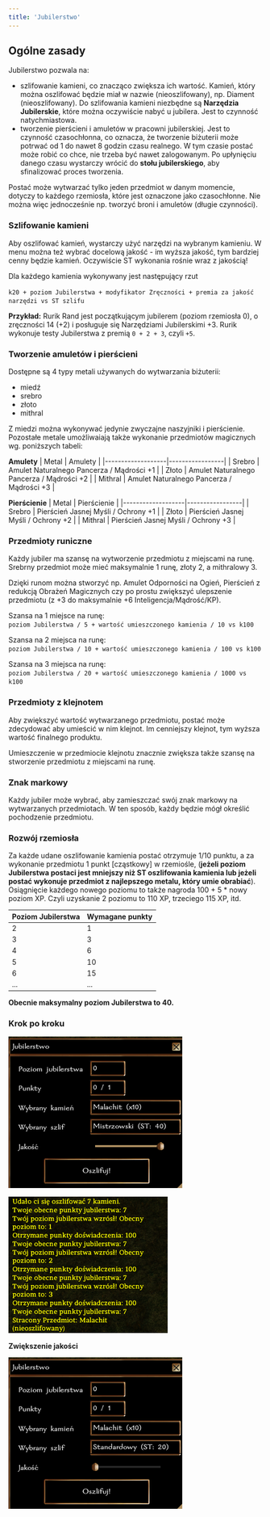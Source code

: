 ```yaml
---
title: 'Jubilerstwo'
---
```



## Ogólne zasady

Jubilerstwo pozwala na:
- szlifowanie kamieni, co znacząco zwiększa ich wartość. Kamień, który można oszlifować będzie miał w nazwie (nieoszlifowany), np. Diament (nieoszlifowany). Do szlifowania kamieni niezbędne są **Narzędzia Jubilerskie**, które można oczywiście nabyć u jubilera. Jest to czynność natychmiastowa. 
- tworzenie pierścieni i amuletów w pracowni jubilerskiej. Jest to czynność czasochłonna, co oznacza, że tworzenie biżuterii może potrwać od 1 do nawet 8 godzin czasu realnego. W tym czasie postać może robić co chce, nie trzeba być nawet zalogowanym. Po upłynięciu danego czasu wystarczy wrócić do **stołu jubilerskiego**, aby sfinalizować proces tworzenia.

Postać może wytwarzać tylko jeden przedmiot w danym momencie, dotyczy to każdego rzemiosła, które jest oznaczone jako czasochłonne. Nie można więc jednocześnie np. tworzyć broni i amuletów (długie czynności).


### Szlifowanie kamieni

Aby oszlifować kamień, wystarczy użyć narzędzi na wybranym kamieniu. W menu można też wybrać docelową jakość - im wyższa jakość, tym bardziej cenny będzie kamień. Oczywiście ST wykonania rośnie wraz z jakością!

Dla każdego kamienia wykonywany jest następujący rzut

``k20 + poziom Jubilerstwa + modyfikator Zręczności + premia za jakość narzędzi vs ST szlifu``

**Przykład:** Rurik Rand jest początkującym jubilerem (poziom rzemiosła 0), o zręczności 14 (+2) i posługuje się Narzędziami Jubilerskimi +3. Rurik wykonuje testy Jubilerstwa z premią ``0 + 2 + 3``, czyli ``+5``.

### Tworzenie amuletów i pierścieni

Dostępne są 4 typy metali używanych do wytwarzania biżuterii:
- miedź
- srebro
- złoto
- mithral

Z miedzi można wykonywać jedynie zwyczajne naszyjniki i pierścienie. Pozostałe metale umożliwaiają także wykonanie przedmiotów magicznych wg. poniższych tabeli:

**Amulety**
| Metal | Amulety |
|-------------------|-----------------|
| Srebro            | Amulet Naturalnego Pancerza / Mądrości +1 |
| Złoto            | Amulet Naturalnego Pancerza / Mądrości +2 |
| Mithral            | Amulet Naturalnego Pancerza / Mądrości +3 |

**Pierścienie**
| Metal | Pierścienie |
|-------------------|-----------------|
| Srebro            | Pierścień Jasnej Myśli / Ochrony +1 |
| Złoto            | Pierścień Jasnej Myśli / Ochrony +2 |
| Mithral            | Pierścień Jasnej Myśli / Ochrony +3 |

### Przedmioty runiczne

Każdy jubiler ma szansę na wytworzenie przedmiotu z miejscami na runę. Srebrny przedmiot może mieć maksymalnie 1 runę, złoty 2, a mithralowy 3. 

Dzięki runom można stworzyć np. Amulet Odporności na Ogień, Pierścień z redukcją Obrażeń Magicznych czy po prostu zwiększyć ulepszenie przedmiotu (z +3 do maksymalnie +6 Inteligencja/Mądrość/KP). 

Szansa na 1 miejsce na runę:\
``poziom Jubilerstwa / 5 + wartość umieszczonego kamienia / 10 vs k100``

Szansa na 2 miejsca na runę:\
``poziom Jubilerstwa / 10 + wartość umieszczonego kamienia / 100 vs k100``

Szansa na 3 miejsca na runę:\
``poziom Jubilerstwa / 20 + wartość umieszczonego kamienia / 1000 vs k100``

### Przedmioty z klejnotem

Aby zwiększyć wartość wytwarzanego przedmiotu, postać może zdecydować aby umieścić w nim klejnot. Im cenniejszy klejnot, tym wyższa wartość finalnego produktu. 

Umieszczenie w przedmiocie klejnotu znacznie zwiększa także szansę na stworzenie przedmiotu z miejscami na runę. 

### Znak markowy

Każdy jubiler może wybrać, aby zamieszczać swój znak markowy na wytwarzanych przedmiotach. W ten sposób, każdy będzie mógł określić pochodzenie przedmiotu.

### Rozwój rzemiosła

Za każde udane oszlifowanie kamienia postać otrzymuje 1/10 punktu, a za wykonanie przedmiotu 1 punkt [cząstkowy] w rzemiośle, (**jeżeli poziom Jubilerstwa postaci jest mniejszy niż ST oszlifowania kamienia lub jeżeli postać wykonuje przedmiot z najlepszego metalu, który umie obrabiać**). Osiągnięcie każdego nowego poziomu to także nagroda 100 + 5 * nowy poziom XP. Czyli uzyskanie 2 poziomu to 110 XP, trzeciego 115 XP, itd.

| Poziom Jubilerstwa | Wymagane punkty |
|-------------------|-----------------|
| 2                 | 1               |
| 3                 | 3               |
| 4                 | 6               |
| 5                 | 10              |
| 6                 | 15              |
| ...               | ...             |

**Obecnie maksymalny poziom Jubilerstwa to 40.**

### Krok po kroku

![dialog jubilerstwo](../../static/img/wiki/wiki-rzemioslo/jubiler-1.png)

![log jubilerstwo](../../static/img/wiki/wiki-rzemioslo/jubiler-2.png)

**Zwiększenie jakości**

![dialog jubilerstwo](../../static/img/wiki/wiki-rzemioslo/jubiler-3.png)
